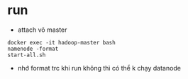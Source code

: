 # run 

- attach vô master 

```
docker exec -it hadoop-master bash    
namenode -format
start-all.sh  
```
- nhớ format trc khi run không thì có thể k chạy datanode

